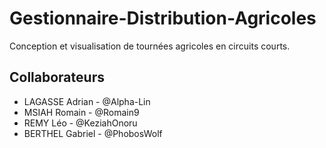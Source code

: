 # Gestionnaire-Distribution-Agricoles
Conception et visualisation de tournées agricoles en circuits courts.


## Collaborateurs
+ LAGASSE Adrian - @Alpha-Lin
+ MSIAH Romain - @Romain9
+ REMY Léo - @KeziahOnoru
+ BERTHEL Gabriel - @PhobosWolf
